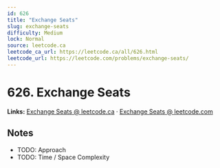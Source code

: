 ```yaml
--- 
id: 626
title: "Exchange Seats"
slug: exchange-seats
difficulty: Medium
lock: Normal
source: leetcode.ca
leetcode_ca_url: https://leetcode.ca/all/626.html
leetcode_url: https://leetcode.com/problems/exchange-seats/
---
```


# 626. Exchange Seats

**Links:** [Exchange Seats @ leetcode.ca](https://leetcode.ca/all/626.html) · [Exchange Seats @ leetcode.com](https://leetcode.com/problems/exchange-seats/)

## Notes
- TODO: Approach
- TODO: Time / Space Complexity
